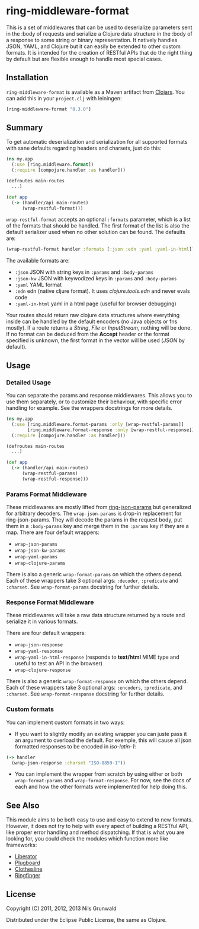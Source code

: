 # ring-middleware-format #

This is a set of middlewares that can be used to deserialize parameters sent in the :body of requests and serialize a Clojure data structure in the :body of a response to some string or binary representation. It natively handles JSON, YAML, and Clojure but it can easily be extended to other custom formats. It is intended for the creation of RESTful APIs that do the right thing by default but are flexible enough to handle most special cases.

## Installation

`ring-middleware-format` is available as a Maven artifact from [Clojars](http://clojars.org/ring-middleware-format). You can add this in your `project.clj` with leiningen:

```clojure
[ring-middleware-format "0.3.0"]
```

## Summary ##

To get automatic deserialization and serialization for all supported formats with sane defaults regarding headers and charsets, just do this:

```clojure
(ns my.app
  (:use [ring.middleware.format])
  (:require [compojure.handler :as handler]))

(defroutes main-routes
  ...)

(def app
  (-> (handler/api main-routes)
      (wrap-restful-format)))
```
`wrap-restful-format` accepts an optional `:formats` parameter, which is a list of the formats that should be handled. The first format of the list is also the default serializer used when no other solution can be found. The defaults are:
```clojure
(wrap-restful-format handler :formats [:json :edn :yaml :yaml-in-html])
```

The available formats are:

  - `:json` JSON with string keys in `:params` and `:body-params`
  - `:json-kw` JSON with keywodized keys in `:params` and `:body-params`
  - `:yaml` YAML format
  - `:edn` edn (native cljure format). It uses *clojure.tools.edn* and
    never evals code 
  - `:yaml-in-html` yaml in a html page (useful for browser debugging)

Your routes should return raw clojure data structures where everything inside can be handled by the default encoders (no Java objects or fns mostly). If a route returns a _String_, _File_ or _InputStream_, nothing will be done. If no format can be deduced from the **Accept** header or the format specified is unknown, the first format in the vector will be used (_JSON_ by default).

## Usage ##

### Detailed Usage

You can separate the params and response middlewares. This allows you to use them separately, or to customize their behaviour, with specific error handling for example. See the wrappers docstrings for more details.

```clojure
(ns my.app
  (:use [ring.middleware.format-params :only [wrap-restful-params]]
        [ring.middleware.format-response :only [wrap-restful-response]])
  (:require [compojure.handler :as handler]))

(defroutes main-routes
  ...)

(def app
  (-> (handler/api main-routes)
      (wrap-restful-params)
      (wrap-restful-response)))
```

### Params Format Middleware ###

These middlewares are mostly lifted from [ring-json-params](https://github.com/mmcgrana/ring-json-params) but generalized for arbitrary decoders. The `wrap-json-params` is drop-in replacement for ring-json-params. They will decode the params in the request body, put them in a `:body-params` key and merge them in the `:params` key if they are a map.
There are four default wrappers:

+ `wrap-json-params`
+ `wrap-json-kw-params`
+ `wrap-yaml-params`
+ `wrap-clojure-params`

There is also a generic `wrap-format-params` on which the others depend. Each of these wrappers take 3 optional args: `:decoder`, `:predicate` and `:charset`. See `wrap-format-params` docstring for further details.

### Response Format Middleware ###

These middlewares will take a raw data structure returned by a route and serialize it in various formats.

There are four default wrappers:

+ `wrap-json-response`
+ `wrap-yaml-response`
+ `wrap-yaml-in-html-response` (responds to **text/html** MIME type and useful to test an API in the browser)
+ `wrap-clojure-response`

There is also a generic `wrap-format-response` on which the others depend. Each of these wrappers take 3 optional args: `:encoders`, `:predicate`, and `:charset`. See `wrap-format-response` docstring for further details.

### Custom formats ###

You can implement custom formats in two ways:

+ If you want to slightly modify an existing wrapper you can juste pass it an argument to overload the default.
For exemple, this will cause all json formatted responses to be encoded in *iso-latin-1*:

```clojure
(-> handler
  (wrap-json-response :charset "ISO-8859-1"))
```
+ You can implement the wrapper from scratch by using either or both `wrap-format-params` and `wrap-format-response`. For now, see the docs of each and how the other formats were implemented for help doing this.

## See Also ##

This module aims to be both easy to use and easy to extend to new formats. However, it does not try to help with every apect of building a RESTful API, like proper error handling and method dispatching. If that is what you are looking for, you could check the modules which function more like frameworks:

+ [Liberator](https://github.com/clojure-liberator/liberator)
+ [Plugboard](https://github.com/malcolmsparks/plugboard)
+ [Clothesline](https://github.com/banjiewen/Clothesline)
+ [Ringfinger](https://github.com/myfreeweb/ringfinger)

## License ##

Copyright (C) 2011, 2012, 2013 Nils Grunwald

Distributed under the Eclipse Public License, the same as Clojure.
